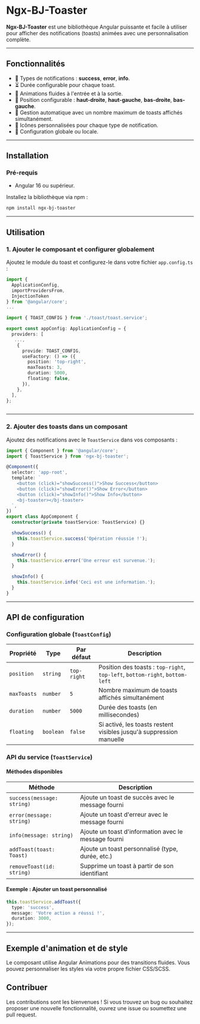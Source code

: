 # Ngx-BJ-Toaster

**Ngx-BJ-Toaster** est une bibliothèque Angular puissante et facile à utiliser pour afficher des notifications (toasts) animées avec une personnalisation complète.

---

## Fonctionnalités

- 🌟 Types de notifications : **success**, **error**, **info**.
- ⏳ Durée configurable pour chaque toast.
- 🚀 Animations fluides à l'entrée et à la sortie.
- 📌 Position configurable : **haut-droite**, **haut-gauche**, **bas-droite**, **bas-gauche**.
- 🧹 Gestion automatique avec un nombre maximum de toasts affichés simultanément.
- 🌟 Icônes personnalisées pour chaque type de notification.
- 🔧 Configuration globale ou locale.

---

## Installation

### Pré-requis

- Angular 16 ou supérieur.

Installez la bibliothèque via npm :

```bash
npm install ngx-bj-toaster
```

---

## Utilisation

### 1. Ajouter le composant et configurer globalement

Ajoutez le module du toast et configurez-le dans votre fichier `app.config.ts` :

```typescript
import {
  ApplicationConfig,
  importProvidersFrom,
  InjectionToken
} from '@angular/core';
...

import { TOAST_CONFIG } from './toast/toast.service';

export const appConfig: ApplicationConfig = {
  providers: [
   ...,
    {
      provide: TOAST_CONFIG,
      useFactory: () => ({
        position: 'top-right',
        maxToasts: 3,
        duration: 5000,
        floating: false,
      }),
    },
  ],
};



```

---

### 2. Ajouter des toasts dans un composant

Ajoutez des notifications avec le `ToastService` dans vos composants :

```typescript
import { Component } from '@angular/core';
import { ToastService } from 'ngx-bj-toaster';

@Component({
  selector: 'app-root',
  template: `
    <button (click)="showSuccess()">Show Success</button>
    <button (click)="showError()">Show Error</button>
    <button (click)="showInfo()">Show Info</button>
    <bj-toaster></bj-toaster>
  `,
})
export class AppComponent {
  constructor(private toastService: ToastService) {}

  showSuccess() {
    this.toastService.success('Opération réussie !');
  }

  showError() {
    this.toastService.error('Une erreur est survenue.');
  }

  showInfo() {
    this.toastService.info('Ceci est une information.');
  }
}
```

---

## API de configuration

### Configuration globale (`ToastConfig`)

| Propriété   | Type      | Par défaut  | Description                                                                  |
| ----------- | --------- | ----------- | ---------------------------------------------------------------------------- |
| `position`  | `string`  | `top-right` | Position des toasts : `top-right`, `top-left`, `bottom-right`, `bottom-left` |
| `maxToasts` | `number`  | `5`         | Nombre maximum de toasts affichés simultanément                              |
| `duration`  | `number`  | `5000`      | Durée des toasts (en millisecondes)                                          |
| `floating`  | `boolean` | `false`     | Si activé, les toasts restent visibles jusqu'à suppression manuelle          |

### API du service (`ToastService`)

#### Méthodes disponibles

| Méthode                    | Description                                          |
| -------------------------- | ---------------------------------------------------- |
| `success(message: string)` | Ajoute un toast de succès avec le message fourni     |
| `error(message: string)`   | Ajoute un toast d'erreur avec le message fourni      |
| `info(message: string)`    | Ajoute un toast d'information avec le message fourni |
| `addToast(toast: Toast)`   | Ajoute un toast personnalisé (type, durée, etc.)     |
| `removeToast(id: string)`  | Supprime un toast à partir de son identifiant        |

#### Exemple : Ajouter un toast personnalisé

```typescript
this.toastService.addToast({
  type: 'success',
  message: 'Votre action a réussi !',
  duration: 3000,
});
```

---

## Exemple d'animation et de style

Le composant utilise Angular Animations pour des transitions fluides. Vous pouvez personnaliser les styles via votre propre fichier CSS/SCSS.


## Contribuer

Les contributions sont les bienvenues ! Si vous trouvez un bug ou souhaitez proposer une nouvelle fonctionnalité, ouvrez une issue ou soumettez une pull request.
